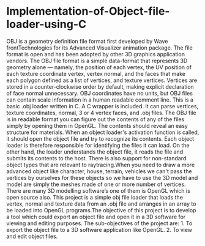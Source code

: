 # Implementation-of-Object-file-loader-using-C
OBJ is a geometry definition file format first developed by Wave frontTechnologies for its Advanced Visualizer animation package. The file format is open and has been adopted by other 3D graphics application vendors.  The OBJ file format is a simple data-format that represents 3D geometry alone — namely, the position of each vertex, the UV position of each texture coordinate vertex, vertex normal, and the faces that make each polygon defined as a list of vertices, and texture vertices. Vertices are stored in a counter-clockwise order by default, making explicit declaration of face normal unnecessary. OBJ coordinates have no units, but OBJ files can contain scale information in a human readable comment line.  This is a basic .obj loader written in C. A C wrapper is included. It can parse vertices, texture coordinates, normal, 3 or 4 vertex faces, and .obj files. The OBJ file is in readable format you can figure out the contents of any of the files simply by opening them in OpenGL. The contents should reveal an easy structure for materials. When an object loader's activation function is called, it should open the object file and try to recognize its contents. Each object loader is therefore responsible for identifying the files it can load. On the other hand, the loader understands the object file, it reads the file and submits its contents to the host.  There is also support for non-standard object types that are relevant to raytracing.When you need to draw a more advanced object like character, house, terrain, vehicles we can't pass the vertices by ourselves for these objects so we have to use the 3D model and model are simply the meshes made of one or more number of vertices. There are many 3D modelling software’s one of them is OpenGL which is open source also.   This project is a simple obj file loader that loads the vertex, normal and texture data from an .obj file and arranges in an array to be loaded into OpenGL programs.The objective of this project is to develop a tool which could export an object file and open it in a 3D software for viewing and editing purposes.  The sub-objectives of the project are:   1. To export the object file to a 3D software application like OpenGL.   2. To view and edit object files.

